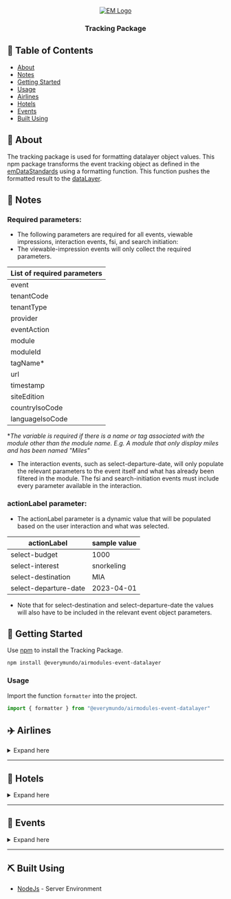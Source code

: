 

<p align="center">
  <a href="" rel="noopener">
 <img src="https://www.everymundo.com/wp-content/uploads/2021/11/EveryMundo-2022-black-2.jpg" alt="EM Logo"></a>
</p>

<h3 align="center">Tracking Package</h3>

<div align="center">


</div>


## 📝 Table of Contents

- [About](#about)
- [Notes](#notes)
- [Getting Started](#getting_started)
- [Usage](#usage)
- [Airlines](#airlines)
- [Hotels](#hotels)
- [Events](#events)
- [Built Using](#built_using)

## 🧐 About <a name = "about"></a>

The tracking package is used for formatting datalayer object values. This npm package transforms the event tracking object  as defined in the [emDataStandards](https://github.com/EveryMundo/emDataStandards/blob/master/dataLayer/airmodules.datalayer.js) using a formatting function. This function pushes the formatted result to the [dataLayer](https://support.google.com/tagmanager/answer/6164391?hl=en). 

## 📓  Notes <a name = "notes"></a>
### Required parameters:
* The following parameters are required for all events, viewable impressions, interaction events, fsi, and search initiation:
* The viewable-impression events will only collect the required parameters.

| List of required parameters |
| -------------- |
| event |
| tenantCode      	|
| tenantType      	|
| provider        	|
| eventAction     	|
| module          	|
| moduleId        	|
| tagName*         	|
| url             	|
| timestamp       	|
| siteEdition     	|
| countryIsoCode  	|
| languageIsoCode 	|

*_The variable is required if there is a name or tag associated with the module other than the module name. E.g. A module that only display miles and has been named "Miles"_

* The interaction events, such as select-departure-date, will only populate the relevant parameters to the event itself and what has already been filtered in the module. The fsi and search-initiation events must include every parameter available in the interaction.

### actionLabel parameter:
* The actionLabel parameter is a dynamic value that will be populated based on the user interaction and what was selected.

| actionLabel        	| sample value       	|
|-----------------------	|------------	|
|select-budget | 1000
| select-interest       	| snorkeling 	|
| select-destination    	| MIA        	|
| select-departure-date 	| 2023-04-01 	|

* Note that for select-destination and select-departure-date the values will also have to be included in the relevant event object parameters.

## 🏁 Getting Started <a name = "getting_started"></a>

Use [npm](https://www.npmjs.com/) to install the Tracking Package.

```bash
npm install @everymundo/airmodules-event-datalayer
```

### Usage
Import the function `formatter` into the project.
```js
import { formatter } from "@everymundo/airmodules-event-datalayer"
```

##  ✈️ Airlines <a name = "airlines"></a>

<details>
<summary>Expand here</summary>

-   The  [_event object_](#eventObjectAirline)  should be sent with all parameters listed in the object. The object should contain as many values as possible.
-   null values will be replaced with empty ' ' strings. It is ideal to pass values in the format below. Other acceptable input values can be seen in the  [table](#airlineValuesTable).
-   The  _event_  and  _eventAction_  parameter of the  [_event object_](#eventObjectAirline)  should have values that belong to the list of Event Actions. Please ensure that the passed value belongs to the [list of event actions](#eventActionsAirlines)
-  The package uses a function called `formatAirlines` to indicate that the event object should use airline specific fields.

#### <a name="eventObjectAirline"></a>Empty Event Object for Airlines
```js
const eventObject = {
  event: '',
  module: '',
  eventAction: '',
  actionLabel: '',
  airlineIataCode: '',
  provider: '',
  journeyType: '',
  originAirportIataCode: '',
  destinationAirportIataCode: '',
  route: '',
  currencyCode: '',
  totalPrice: 0,
  totalPriceUSD: '',
  fareClass: '',
  departureDate: '',
  returnDate: '',
  daysUntilFlight: 0,
  tripLength: 0,
  isFlexibleDates: '',
  discountCode: '',
  deeplinkSiteEdition: '',
  miles: '',
  timestamp: '',
  url: '',
  passenger: [
    {
      count: 1,
      adultCount: 1,
      youngAdultCount: '',
      childCount: '',
      infantInLapCount: '',
      infantInSeatCount: ''
    }
  ],
  page: [
    {
      siteEdition: '',
      countryIsoCode: '',
      languageIsoCode: ''
    }
  ],
  lodging: [
    {
      cityCode: '',
      name: '',
      startDate: '',
      endDate: '',
      roomCount: 0,
      tripLength: 0,
      starRating: 0 
    }
  ],
  moduleId: '',
  tagName: ''
}
```

#### Event Object with sample values:
<details>
<summary>Expand here</summary>

```js
const eventObject = {
  event: 'viewable_impression',
  module: 'em-booking-popup',
  eventAction: 'viewable_impression',
  actionLabel: '',
  airlineIataCode: 'UL',
  provider: 'SriLankanAirlines',
  journeyType: 'ONE_WAY',
  originAirportIataCode: 'CMB',
  destinationAirportIataCode: 'SIN',
  route: 'CMB>SIN',
  currencyCode: 'LKR',
  totalPrice: 5.21,
  totalPriceUSD: '',
  fareClass: 'ECONOMY',
  departureDate: '2021-03-13',
  returnDate: '2021-06-14',
  daysUntilFlight: 25,
  tripLength: 93,
  isFlexibleDates: '',
  discountCode: '',
  deeplinkSiteEdition: '',
  miles: '',
  timestamp: '2021-02-16T00:00:00.000Z',
  url: 'https: //www.srilankan.com/en-lk/',
  passenger: [
    {
      count: 1,
      adultCount: 1,
      youngAdultCount: '',
      childCount: '',
      infantInLapCount: '',
      infantInSeatCount: ''
    }
  ],
  page: [
    {
      siteEdition: 'en-LK',
      countryIsoCode: 'LK',
      languageIsoCode: 'en'
    }
  ],
  lodging: [
    {
      cityCode: 'SIN',
      name: 'Intercontinental',
      startDate: '2021-03-13',
      endDate: '2021-03-20',
      roomCount: 2,
      tripLength: 7,
      starRating: 5
    }
  ],
  moduleId: '',
  tagName: ''
}

```
</details>

### Function Call
Use the following function(s) based on the tenant type (<i>vertical</i>) and pass in the event object as the parameter.
```js
{
  formatter.formatAirlines(eventObject);
}
```

-   This function checks whether the incoming object includes the required module and eventAction fields. If the object does not contain these fields, formatAirlines will add and initialize these with an empty string.
    
-   In the case that countryIsoCode, LanguageIsoCode, siteEdition or name are missing from their parent field, an empty value will be assigned to the respective key
    
-   Pushes to the [dataLayer](https://support.google.com/tagmanager/answer/6164391?hl=en)

### Tables

<h4 align="center"> Description of event object fields </h4>

|          emDataStandards field          |            Example           |                                            Definition                                           |
|:---------------------------------------:|:----------------------------:|:-----------------------------------------------------------------------------------------------:|
|                  event                  |           T_123456           |                                   Name of the event performed                                   |
|                  module                 |        em-booking-mask       |                                        Name of the module                                       |
|               eventAction               |      open_booking_popup      |                    Name of the event action used in Google Analytics Reports                    |
|               actionLabel               |           book-now           |                    Reporting dimension for additional information for events                    |
|             airlineIataCode             |              AA              |                                 IATA identifier for the airline                                 |
|                 provider                |       American Airlines      |                                       Name of the airline                                       |
|               journeyType               |            ONE_WAY           |                           Trip type (ROUND_TRIP, ONE_WAY, MULTI_CITY)                           |
|          originAirportIataCode          |              SFO             |                         IATA identifier for the departure/origin airport                        |
|        destinationAirportIataCode       |              JFK             |                       IATA identifier for the arrival/destination airport                       |
|                  route                  |            SFO>JFK           |                           Route of the trip from origin to destination                          |
|               currencyCode              |              USD             |                     The currency (in 3-letter ISO 4217 format) of the price.                    |
|                totalPrice               |            399.37            |        The total price for the  flight ticket, including applicable taxes, shipping, etc        |
|              totalPriceUsd              |            530.62            |     The total price for the flight ticket in USD, including applicable taxes, shipping, etc.    |
|                fareClass                |            ECONOMY           |                   Fare class type (ECONOMY, BUSINESS, PREMIUM_ECONOMY, FIRST)                   |
|              departureDate              |          2022-04-01          |                                        Date of departure                                        |
|                returnDate               |          2022-04-07          |                                          Date of return                                         |
|             daysUntilFlight             |              25              |                    Amount of days from the current date to the departureDate                    |
|                tripLength               |               5              |                                      Length of stay / trip                                      |
|             isFlexibleDates             |             true             |                   True/false value is flexible dates are selected for flights                   |
|              discountCode*              |            AFFBFAN           |                                     Discount promotion code                                     |
|           deeplinkSiteEdition           |             en-HK            |       Site edition combination of ISO codes for language and country provided in the URL.       |
|                  miles                  |             25790            |                                    Flight distaince in miles                                    |
|                timestamp                |   2021-02-16T17:41:43.200Z   |                                   timestamp of the event sent                                   |
|                   url                   | https://aa.com/en-us/flights |  Full url in lowercase (without query parameters to avoid collecting personal data by mistake)  |
| adultCount, youngAdultCount, childCount |               1              |                           Amount of adult/young adult/child passengers                          |
|             infantInLapCount            |               1              |                                Amount of infant passengers in lap                               |
|            infantInSeatCount            |               1              |                               Amount of infant passengers in seat                               |
|                  count                  |               3              |                           Amount of passengers for a specific category                          |
|               siteEdition               |             en-HK            | Site edition combination of ISO codes for language and country. The country reflects the market |
|              countryIsoCode             |              HK              |                       The country code (in 2 letter codes from ISO 3166-1)                      |
|             languageIsoCode             |              en              |                                   The language ISO 629-1 code                                   |
|                 cityCode                |              SIN             |           The city code for the selected property (in 2 letter codes from ISO 3166-1)           |
|                   name                  |       Intercontinental       |                                  Name of the selected property.                                 |
|                startDate                |          2021-03-13          |                                         Date of check-in                                        |
|                 endDate                 |          2021-03-20          |                                        Date of check-out                                        |
|                roomCount                |               2              |                                     Amount of rooms selected                                    |
|                tripLength               |               7              |                                       Length of stay/trip                                       |
|                starRating               |               5              |                               An official rating for the property                               |
|                 moduleId                |          XADPLIK7890         |                                  Unique ID used for the module                                  |
|                 tagName                 |                              |                Name given to Standard Fare Modules (SFM) / Front Components (FC)                |
---

<a name="eventActionsAirlines"></a><h4 align="center"> List of Event Actions </h4>

| Event Action              |
|--------------------------|
| viewable_impression       |
| fsi                       |
| open_booking_popup        |
| select_origin             |
| select_destination        |
| select_departure_date     |
| select_return_date        |
| select_journey_type       |
| select_miles              |
| expand_form               |
| collapse_form             |
| sort                      |
| more_deals                |
| select_tab                |
| filter_airlines           |
| select_budget             |
| select_fare_class         |
| collapse_histogram        |
| select_month              |
| expand_flight             |
| reset_filter              |
| toggle_farelist           |
| select_map_destination    |
| selected_travel_interest  |
| select_interest           |
| click_out                 |
| read_article              |
| select_location           |
| search                    |
| select_status             |
| select_stop               |
| select_article            |
| select_resident_status    |
| no_fares_available        |
| insert_first_name         |
| insert_last_name          |
| select_origin             |
| insert_email              |
| insert_phone_number       |
| subscribe                 |
| enter-promo-code          |
---

<a name="airlineValuesTable"><h4 align="center"> Sample Values </h4>

|                                                    Field                                                   	|                                                       Accepted Values                                                       	|                            Formatted Result                           	|
|:----------------------------------------------------------------------------------------------------------:	|:---------------------------------------------------------------------------------------------------------------------------:	|:---------------------------------------------------------------------:	|
| journey                                                                                                    	| oneway, one-way, ow, one way, one_way                                                                                       	| ONE_WAY                                                               	|
|                                                                                                            	| roundtrip, round-trip, round_trip, rt, round trip                                                                           	| ROUND_TRIP                                                            	|
| fareClass                                                                                                  	| ec, economy, e                                                                                                              	| ECONOMY                                                               	|
|                                                                                                            	| business, bc, b, businessclass                                                                                              	| BUSINESS                                                              	|
|                                                                                                            	| first, fc, f, firstclass                                                                                                    	| FIRST                                                                 	|
| provider                                                                                                   	| String separated by spaces i.e 'sri lankan airlines'                                                                        	| SriLankanAirlines                                                     	|
| departureDate, returnDate, startDate, endDate                                                              	| Dates separated by spaces, slashes, or dashes i.e 2021/11/04, 2021 11 04, 2021-11-04 or '04 November 2021 5:13 EST'         	| 2021-11-04                                                            	|
| timestamp                                                                                                  	| Dates separated by spaces, slashes, or dashes i.e 2021/11/04, 2021 11 04, 2021-11-04 or '04 November 2021 5:13 EST'         	| 2021-11-04T10:13:00.000Z                                              	|
| url                                                                                                        	| URL string i.e 'https://www.srilankan.com/en-lk/'                                                                           	| https: //www.srilankan.com/en-lk/                                     	|
| fields with numeric values or null i.e totalPrice, totalPriceUSD, tripLength etc.                          	| integers, numeric strings, null i.e {"totalPrice": "25"}                                                                    	| {"totalPrice": 25} Note: Null values are converted to empty string '' 	|
| events                                                                                             	| String separated by spaces, dashes or camelCased. i.e 'viewable impression'                                                    	| 'viewable_impression'                                                    	|
| module                                                                                             	| String separated by spaces, dashes or camelCased. i.e 'em booking popup'                                                    	| 'em-booking-popup'                                                    	|
| eventAction                                                                                                	| String separated by spaces, dashes, or camelCased. i.e 'viewable impression'. Formatted automatically from given event value 	| 'viewable_impression'                                                 	|
| lodging (for vacation packages)                                                                            	| String i.e 'intercontinental'                                                                                               	| 'Intercontinental'                                                    	|
| siteEdition                                                                                                	| String separated by spaces, dashes, slashes or camelCased. i.e 'en-lk'                                                      	| 'en-LK'                                                               	|
| countryIsoCode                                                                                             	| String i.e 'lk'                                                                                                             	| 'LK'                                                                  	|
| languageIsoCode                                                                                            	| String i.e 'en'                                                                                                             	| 'en'                                                                  	|
| fields that contain string values i.e currencyCode, originAirportIataCode, destinationAirportIataCode etc. 	| String i.e 'mia'                                                                                                            	| 'MIA'                                                                 	|

</details>

----

## 🏨 Hotels <a name = "hotels"></a>

<details>
<summary>Expand here</summary>

-   The [_event object_](#eventObjectHotel) should be sent with all parameters listed in the object. The object should contain as many values as possible.
-   null values will be replaced with empty ' ' strings. It is ideal to pass values in the format below. Other acceptable input values can be seen in the [table](#hotelValuesTable).
- The  _event_  and  _eventAction_  parameter of the  [_event object_](#eventObjectHotel)  should have values that belong to the list of Event Actions. Please ensure that the passed value belongs to the [list of event actions](#eventActionsHotels)
- The package uses a function called `formatHotels` to indicate that the event object should use hotel specific fields.

#### <a name="eventObjectHotel"></a>Empty Event Object for Hotels
```js
 const eventObject = {
  event: '',
  module: '',
  eventAction: '',
  actionLabel: '',
  tenantCode: '',
  tenantType: '',
  provider: '',
  regionName: '',
  countryCode: '',
  cityName: '',
  propertyCode: 0,
  propertyName: '',
  currencyCode: '',
  totalPrice: 0,
  totalPriceUSD: 0,
  startDate: '',
  endDate: '',
  daysUntilBooking: 0,
  tripLength: 0,
  roomAccesibility: true,
  timestamp: '',
  url: '',
  guest: [
    {
      count: 0,
      adult: 0
    }
  ],
  room: [ 
    { 
      count: 0, 
      type: '' 
    } 
  ],
  page: [
    {
      siteEdition: '',
      countryIsoCode: '',
      languageIsoCode: ''
    }
  ]
}

```

#### Event Object with sample values
<details>
<summary>Expand Here</summary>

```js
const eventObject = {
  event: 'viewable_impression',
  module: 'em-booking-popup-abstract',
  eventAction: 'viewable_impression',
  actionLabel: '',
  tenantCode: 'UL',
  tenantType: '',
  provider: 'Hyat',
  regionName: 'North America',
  countryCode: 'US',
  cityName: 'Miami',
  propertyCode: 105565,
  propertyName: 'N/a',
  currencyCode: 'USD',
  totalPrice: 900.55,
  totalPriceUSD: 900.55,
  startDate: '2022-04-01',
  endDate: '2022-04-07',
  daysUntilBooking: 25,
  tripLength: 4,
  roomAccesibility: true,
  timestamp: '2021-02-16T17:41:43.200Z',
  url: 'https:  //www.hyatt.com/en/miami',
  guest: [
    {
      count: 1,
      adult: 1
    }
  ],
  room: [ 
    { 
      count: 1, 
      type: '' 
    } 
  ],
  page: [
    {
      siteEdition: 'en-LK',
      countryIsoCode: 'LK',
      languageIsoCode: 'en'
    }
  ]
}

```
</details>

---

### Function Call
Use the following function(s) based on the tenant type (<i>vertical</i>) and pass in the event object as the parameter.
```
{
  formatter.formatHotels(eventObject);
}
```

-   Checks whether the incoming object includes "module" and "eventAction". If the object does not contain these fields, formatHotels will add and initialize these with an empty string.
    
-   In the case that countryIsoCode, LanguageIsoCode, siteEdition or name are missing from their parent field, an empty value will be assigned to the respective key
    
-   Null values will be converted to empty string
    
-   Pushes to the [dataLayer](https://support.google.com/tagmanager/answer/6164391?hl=en)
- --

### Tables
<h4 align="center"> Page Template Codes </h4>
 
| Page Template Code 	| Definition  	|
|--------------------	|-------------	|
| HP                 	| Homepage    	|
| CP                 	| Custom Page 	|
| CO                 	| Country     	|
| CI                 	| City        	|
| PR                 	| Property    	|


<h4 align="center"> Description of event object fields </h4>

|  emDataStandards field 	|              Example             	|                                               Definition                                               	|
|:----------------------:	|:--------------------------------:	|:------------------------------------------------------------------------------------------------------:	|
| emcid                  	| T-123456                         	| Unique identifier                                                                                      	|
| tenantCode             	| HDI                              	| Tenant Code                                                                                            	|
| tenantType             	| hotel                            	| Tenant Type (Hotel, Airline, Event)                                                                    	|
| provider               	| HolidayInn                       	| Tenant Name                                                                                            	|
| module                 	| open-booking-popup-abstract      	| Name of the event                                                                                      	|
| actionLabel            	| open-booking-popup               	| Name of the event action                                                                               	|
| regionName             	| North America                    	| Name of the region for the selected property (North America, South America, East Asia...)              	|
| countryCode            	| US                               	| The country code for the selected property (in 2 letter codes from ISO 3166-1)                         	|
| cityName               	| Miami                            	| Name of the city for the selected property (Miami, Orlando, Tampa...)                                  	|
| propertyCode           	| HYATT9015479                     	| Code of the selected property (Hotel code, event code...)                                              	|
| propertyName           	| HolidayInn-Miami                 	| Name of the selected property. e.g Name of the Hotel (Holiday Inn - Miami, Hyatt Regency Hong Kong...) 	|
| currencyCode           	| USD                              	| The currency (in 3-letter ISO 4217 format) of the price.                                               	|
| totalPrice             	| 399.37                           	| The total price for the reservation or ticket, including applicable taxes, shipping, etc               	|
| totalPriceUsd          	| 530.62                           	| The total price for the reservation or ticket in USD, including applicable taxes, shipping, etc.       	|
| startDate              	| 2022-04-01                       	| Date of check in                                                                                       	|
| endDate                	| 2022-04-07                       	| Date of check out                                                                                      	|
| daysUntilBooking       	| 25                               	| Amount of days from the current date to the startDate (Check-in date)                                  	|
| tripLength             	| 5                                	| Length of stay / trip                                                                                  	|
| roomAccesibility       	| false                            	| Room accessibility requirement                                                                         	|
| timestamp              	| 2021-02-16T17:41:43.200Z         	| timestamp of the event sent                                                                            	|
| url                    	| https://www.holidayinn.com/miami 	| Full url in lowercase (without query parameters to avoid collecting personal data by mistake)          	|
| adult                  	| 1                                	| Amount of adult guests                                                                                 	|
| child                  	| 1                                	| Amount of child guests                                                                                 	|
| count (in guest array) 	| 3                                	| Amount of guests for a specific category                                                               	|
| count (in room array)  	|                                  	| Amount of rooms selected                                                                               	|
| type                   	| Suite                            	| Room type                                                                                              	|
| pageTypeCode           	| CI                               	| Page Type Code: HP, CICO, FCI, TCI, CICI, COCI, COCO, FCO, TCO, EXT, CP, 404, SM, BS, FS, FA           	|
| siteEdition            	| en-HK                            	| Site edition combination of ISO codes for language and country. The country reflects the market        	|
| countryIsoCode         	| HK                               	| The country code (in 2 letter codes from ISO 3166-1)                                                   	|
| languageIsoCode        	| en                               	| The language ISO 629-1 code                                                                            	|
| tagName               	|                                  	| Name given to Standard Fare Modules (SFM) / Front Components (FC)                                                                                	|
| discountCode          	| AFFBFAN                          	| Discount promotion code                                                                                	|


---

<a name="eventActionsHotels"></a><h4 align="center"> List of Event Actions </h4>

| Event Action              |
|--------------------------|
| viewable_impression       |
| search_initiation         |
| open_booking_popup        |
| more_deals                |
| select_origin             |
| select_trip_length        |
| sort                      |
| select_rating             |
| select_destination        |
| select_budget             |
| reset_filter              |
| select_night              |
| search_initiation         |
| select_property           |
| select_start_date         |
| select_end_date           |
| select_room_guest         |
| select_accessibility      |
| select_redemption         |
| select_stay_length        |
| select_offer              |
| no_fares_available        |
| insert_first_name         |
| insert_last_name          |
| select_origin             |
| insert_email              |
| insert_phone_number       |
| subscribe                 |
| enter-promo-code          |

---
<a name="hotelValuesTable"></a><h4 align="center"> Sample Values </h4>

|                                       Field                                       	|                                                       Accepted Values                                                       	|                                         Formatted Result                                         	|
|:---------------------------------------------------------------------------------:	|:---------------------------------------------------------------------------------------------------------------------------:	|:------------------------------------------------------------------------------------------------:	|
| regionName                                                                        	| northAmerica, north america, NORTH AMERICA, NorthAmerica                                                                    	| North America                                                                                    	|
| cityName                                                                          	| Lower case or upper case strings i.e ‘miami’                                                                                	| Miami                                                                                            	|
| provider                                                                          	| String separated by spaces i.e 'Hyatt Aspac'                                                                                	| HyattAspac                                                                                       	|
| departureDate, returnDate, startDate, endDate                                     	| Dates separated by spaces, slashes, or dashes i.e 2021/11/04, 2021 11 04, 2021-11-04 or '04 November 2021 5:13 EST'         	| 2022-08-04                                                                                       	|
| timestamp                                                                         	| Dates separated by spaces, slashes, or dashes i.e 2021/11/04, 2021 11 04, 2021-11-04 or '04 November 2021 5:13 EST'         	| 2022-08-04T10:13:00.000Z                                                                         	|
| url                                                                               	| URL string i.e 'https://www.hyatt.com/en/miami'                                                                             	| https:  //www.hyatt.com/en/miami                                                                 	|
| fields with numeric values or null i.e totalPrice, totalPriceUSD, tripLength etc. 	| integers, numeric strings, null i.e {"totalPrice": "25"}                                                                    	| {"totalPrice": 25} Note: Null values are converted to empty string ''                            	|
| events                                                                                             	| String separated by spaces, dashes or camelCased. i.e 'viewable impression'                                                    	| 'viewable_impression'                                                    	|
| module                                                                    	| String separated by spaces, dashes or camelCased. i.e 'em booking popup'                                                    	| 'em-booking-popup'                                                                               	|
| eventAction                                                                       	| String separated by spaces, dashes or camelCased. i.e 'viewable impression'. Formatted automatically from given event value 	| 'viewable_impression'                                                                            	|
| siteEdition                                                                       	| String separated by spaces, dashes, slashes or camelCased. i.e 'en-lk'                                                      	| 'en-LK'                                                                                          	|
| countryIsoCode                                                                    	| String i.e 'lk'                                                                                                             	| 'LK'                                                                                             	|
| languageIsoCode                                                                   	| String i.e 'en'                                                                                                             	| 'en'                                                                                             	|
| fields that contain string values i.e currencyCode, countryCode, tenantCode etc.  	| String i.e 'mia'                                                                                                            	| 'MIA'                                                                                            	|
| totalPriceUsd                                                                     	| 530.62                                                                                                                      	| The total price for the reservation or ticket in USD, including applicable taxes, shipping, etc. 	|
| startDate                                                                         	| 2022-04-01                                                                                                                  	| Date of check in                                                                                 	|
| endDate                                                                           	| 2022-04-07                                                                                                                  	| Date of check out                                                                                	|
| daysUntilBooking                                                                  	| 25                                                                                                                          	| Amount of days from the current date to the startDate (Check-in date)                            	|
| tripLength                                                                        	| 5                                                                                                                           	| Length of stay / trip                                                                            	|
| roomAccesibility                                                                  	| false                                                                                                                       	| Room accessibility requirement                                                                   	|
| timestamp                                                                         	| 2021-02-16T17:41:43.200Z                                                                                                    	| timestamp of the event sent                                                                      	|
| url                                                                               	| https://www.holidayinn.com/miami                                                                                            	| Full url in lowercase (without query parameters to avoid collecting personal data by mistake)    	|
| adult                                                                             	| 1                                                                                                                           	| Amount of adult guests                                                                           	|
| child                                                                             	| 1                                                                                                                           	| Amount of child guests                                                                           	|
| count (in guest array)                                                            	| 3                                                                                                                           	| Amount of guests for a specific category                                                         	|
| count (in room array)                                                             	|                                                                                                                             	| Amount of rooms selected                                                                         	|
| type                                                                              	| Suite                                                                                                                       	| Room type                                                                                        	|
| pageTypeCode                                                                      	| CI                                                                                                                          	| Page Type Code: HP, CICO, FCI, TCI, CICI, COCI, COCO, FCO, TCO, EXT, CP, 404, SM, BS, FS, FA     	|
| siteEdition                                                                       	| en-HK                                                                                                                       	| Site edition combination of ISO codes for language and country. The country reflects the market  	|
| countryIsoCode                                                                    	| HK                                                                                                                          	| The country code (in 2 letter codes from ISO 3166-1)                                             	|
| languageIsoCode                                                                   	| en                                                                                                                          	| The language ISO 629-1 code                                                                      	|
| tagName*                                                                          	|                                                                                                                             	| Name given to Standard Fare Modules (SFM) / Front Components (FC)                                                                           	|
| discountCode                                                                     	| AFFBFAN                                                                                                                     	| Discount promotion code                                                                          	|

*_The variable is required if there is a name or tag associated with the module other than the module name. E.g. A module that only display miles and has been named "Miles"_
</details>

---


## 🎡 Events <a name = "events"></a>
<details>
<summary>Expand here</summary>

-   The [_event object_](#eventObjectEvents) should be sent with all parameters listed in the object. The object should contain as many values as possible.
-   null values will be replaced with empty ' ' strings. It is ideal to pass values in the format below. Other acceptable input values can be seen in the [table](#eventValuesTable).
- The  _event_  and  _eventAction_  parameter of the  [_event object_](#eventObjectEvents)  should have values that belong to the list of Event Actions. Please ensure that the passed value belongs to the [list of event actions](#eventActionsEvents)
- The package uses a function called `formatEvents` to indicate that the event object should use hotel specific fields.

 #### <a name="eventObjectEvents"></a> Empty Event Object for Events (Tenant Type)
```js

  const eventObject = {
    'event': '',
    'module': '',
    'eventAction': '',
    'actionLabel': null,
    'tenantCode': '',
    'provider': '',
    'eventName': '',
    'eventLocation': '',
    'eventSession': '',
    'eventExperienceCategory': '',
    'eventExperience': '',
    'eventNameFilter': '',
    'eventLocationFilter': '',
    'eventSessionFilter': '',
    'eventExperienceCategoryFilter': '',
    'eventExperienceFilter': '',
    'currencyCode': '',
    'totalPrice': null,
    'totalPriceUSD': null,
    'fareClass': '',
    'startDate': '',
    'endDate': '',
    'timestamp': '',
    'url': '',
    'passenger': [{
        'count': 1,
        'adultCount': 1,
        'youngAdultCount': null,
        'childCount': null
    }],
    'page': [{
        'siteEdition': '',
        'countryIsoCode': '',
        'languageIsoCode': ''
    }]
}

```

#### Event Object with sample values:
<details>
<summary>Expand here</summary>

```js

  const eventObject = {
    'event': 'search_initiation',
    'module': 'em-booking-popup-abstract',
    'eventAction': 'search_initiation',
    'actionLabel': null,
    'tenantCode': 'ETA',
    'provider': 'Tennis Australia',
    'eventName': 'Semifinal',
    'eventLocation': 'Laver Arena',
    'eventSession': 'Night',
    'eventExperienceCategory': 'Ticket Only',
    'eventExperience': 'The Lounge',
    'eventNameFilter': 'Semifinal',
    'eventLocationFilter': 'Laver Arena',
    'eventSessionFilter': 'Night',
    'eventExperienceCategoryFilter': 'Ticket Only',
    'eventExperienceFilter': 'MULTIPLE',
    'currencyCode': 'LKR',
    'totalPrice': null,
    'totalPriceUSD': null,
    'startDate': '2021-03-13',
    'endDate': '2021-03-14',
    'timestamp': '2021-02-16T17:41:43.200Z',
    'url': 'https: //www.srilankan.com/en-lk/',
    'passenger': [{
        'count': 1,
        'adultCount': 1,
        'youngAdultCount': null,
        'childCount': null
    }],
    'page': [{
        'siteEdition': 'en-LK',
        'countryIsoCode': 'LK',
        'languageIsoCode': 'en'
    }]
}
```
</details>

---
### Function Call
Use the following function(s) based on the tenant type (<i>vertical</i>) and pass in the event object as the parameter.
``` 
{
  formatter.formatEvents(eventObject);
}
```

-   Checks whether the incoming object includes "module" and "eventAction". If the object does not contain these fields, formatEvents will add and initialize these with an empty string.
    
-   In the case that countryIsoCode, LanguageIsoCode, siteEdition or name are missing from their parent field, an empty value will be assigned to the respective key
    
-   Null values will be converted to empty string
    
-   If eventExperience contains multiple values (e.g The Lounge, Player Pod), the values will be formatted to `MULTIPLE`.
    
-   Pushes to the [dataLayer](https://support.google.com/tagmanager/answer/6164391?hl=en)
----

### Tables
<h4 align="center"> Description of event object fields </h4>

| emDataStandards field                   	| Example                           	| Definition                                                                                            	|
|-----------------------------------------	|-----------------------------------	|-------------------------------------------------------------------------------------------------------	|
| tenantCode                              	| HDI                               	| Tenant Code                                                                                           	|
| tenantType                              	| hotel                             	| Tenant Type (Hotel, Airline, Event)                                                                   	|
| provider                                	| Tennis Australia                  	| Tenant Name                                                                                           	|
| event                                   	| search_initiation                 	| Name of the event                                                                                     	|
| module                                  	| open-booking-popup-abstract       	| Name of the interacted module                                                                         	|
| eventAction                             	| search_initiation                 	| Name of the event action used in Google Analytics Reports. It is the same value as the “event” field. 	|
| actionLabel                             	| Book Now                          	| Name of the event action                                                                              	|
| eventName                               	| Semifinal                         	| Name of the Event                                                                                     	|
| eventLocation                           	| Laver Arena                       	| Location for the selected Event                                                                       	|
| eventSession                            	| Night                             	| Time of the Event session                                                                             	|
| eventExperienceCategory                 	| Ticket Only                       	| Name of the selected experience category                                                              	|
| eventNameFilter                         	| Semifinal                         	| Name of the filtered Event                                                                            	|
| eventLocationFilter                     	| Laver Arena                       	| Name of the filtered Event location                                                                   	|
| eventSessionFilter                      	| Night                             	| Name of the filtered session                                                                          	|
| eventExperienceCategoryFilter           	| Ticket Only                       	| Name of the filtered experience category                                                              	|
| eventExperienceFilter                   	| MULTIPLE                          	| Types of Event experiences selected                                                                   	|
| currencyCode                            	| USD                               	| The currency (in 3-letter ISO 4217 format) of the price.                                              	|
| totalPrice                              	| 399.37                            	| The total price for the reservation or ticket, including applicable taxes, shipping, etc              	|
| totalPriceUsd                           	| 530.62                            	| The total price for the reservation or ticket in USD, including applicable taxes, shipping, etc.      	|
| startDate                               	| 2022-04-01                        	| Date of check in                                                                                      	|
| endDate                                 	| 2022-04-07                        	| Date of check out                                                                                     	|
| timestamp                               	| 2021-02-16T17:41:43.200Z          	| timestamp of the event sent                                                                           	|
| url                                     	| https: //www.srilankan.com/en-lk/ 	| Full url in lowercase (without query parameters to avoid collecting personal data by mistake)         	|
| adultCount, youngAdultCount, childCount 	| 1                                 	| Amount of adult/young adult/child passengers                                                          	|
| count                                   	| 3                                 	| Amount of guests for a specific category                                                              	|
| siteEdition                             	| en-HK                             	| Site edition combination of ISO codes for language and country. The country reflects the market       	|
| countryIsoCode                          	| HK                                	| The country code (in 2 letter codes from ISO 3166-1)                                                  	|
| languageIsoCode                         	| en                                	| The language ISO 629-1 code                                                                           	|
| tagName*                                	|                                   	| Name given by Standard Fare Modules or Front Components.                                              	|
| discountCode                           	| AFFBFAN                           	| Discount promotion code                                                                               	|

*_The variable is required if there is a name or tag associated with the module other than the module name. E.g. A module that only display miles and has been named "Miles"_

---

<a name="eventActionsEvents"></a><h4 align="center"> List of Event Actions </h4>

| Event Action         |
|---------------------|
| viewable_impression  |
| search_initiation    |
| open_booking_popup   |
| select_date          |
| select_session       |
| select_category      |
| select_experience    |
| select_location      |
| select_budget        |
| sort                 |
| reset_filter         |
| no_fares_available   |
| insert_first_name    |
| insert_last_name     |
| select_origin        |
| insert_email         |
| insert_phone_number  |
| subscribe            |
| enter-promo-code     |


---

<a name="eventValuesTable"></a><h4 align="center"> Sample Values </h4>
- for Events, formatEvents will format additional values in eventExperience (e.g The Lounge, Player Pod) to  `MULTIPLE`.

| Field                                                                                                                                                                     	| Accepted Values                                                                                                             	| Formatted Result                                                                                 	|
|---------------------------------------------------------------------------------------------------------------------------------------------------------------------------	|-----------------------------------------------------------------------------------------------------------------------------	|--------------------------------------------------------------------------------------------------	|
| eventLocation, eventLocationFilter, eventExperience, eventExperienceCategory, eventExperienceCategoryFilter, eventName, eventNameFilter, eventSession, eventSessionFilter 	| lowercase values, uppercase values, spaced values.  i.e ‘laver arena’, ‘LAVER ARENA’, ‘laver Arena', 'LAVER arena’          	| Laver Arena                                                                                      	|
| eventExperienceFilter                                                                                                                                                     	| case-insensitive strings, or values separated by commas.  i.e ‘multiple’, ‘The Lounge, player pod’                          	| MULTIPLE                                                                                         	|
| provider                                                                                                                                                                  	| String separated by spaces i.e 'Tennis Australia'                                                                           	| Tennis Australia                                                                                 	|
| departureDate, returnDate, startDate, endDate                                                                                                                             	| Dates separated by spaces, slashes, or dashes i.e 2021/11/04, 2021 11 04, 2021-11-04 or '04 November 2021 5:13 EST'         	| 2022-08-04                                                                                       	|
| timestamp                                                                                                                                                                 	| Dates separated by spaces, slashes, or dashes i.e 2021/11/04, 2021 11 04, 2021-11-04 or '04 November 2021 5:13 EST'         	| 2022-08-04T10:13:00.000Z                                                                         	|
| url                                                                                                                                                                       	| URL string i.e 'https://www.hyatt.com/en/miami'                                                                             	| https:  //www.hyatt.com/en/miami                                                                 	|
| fields with numeric values or null i.e totalPrice, totalPriceUSD, tripLength etc.                                                                                         	| integers, numeric strings, null i.e {"totalPrice": "25"}                                                                    	| {"totalPrice": 25} Note: Null values are converted to empty string ''                            	|
| events                                                                                             	| String separated by spaces, dashes or camelCased. i.e 'viewable impression'                                                    	| 'viewable_impression'                                                    	|
| module                                                                                                                                                            	| String separated by spaces, dashes or camelCased. i.e 'em booking popup'                                                    	| 'em-booking-popup'                                                                               	|
| eventAction                                                                                                                                                               	| String separated by spaces, dashes or camelCased. i.e 'viewable impression'. Formatted automatically from given event value 	| 'viewable_impression'                                                                            	|
| siteEdition                                                                                                                                                               	| String separated by spaces, dashes, slashes or camelCased. i.e 'en-lk'                                                      	| 'en-LK'                                                                                          	|
| countryIsoCode                                                                                                                                                            	| String i.e 'lk'                                                                                                             	| 'LK'                                                                                             	|
| languageIsoCode                                                                                                                                                           	| String i.e 'en'                                                                                                             	| 'en'                                                                                             	|
| fields that contain string values i.e currencyCode, countryCode, tenantCode etc.                                                                                          	| String i.e 'mia'                                                                                                            	| 'MIA'                                                                                            	|
| eventSessionFilter                                                                                                                                                        	| Night                                                                                                                       	| Name of the filtered session                                                                     	|
| eventExperienceCategoryFilter                                                                                                                                             	| Ticket Only                                                                                                                 	| Name of the filtered experience category                                                         	|
| eventExperienceFilter                                                                                                                                                     	| MULTIPLE                                                                                                                    	| Types of Event experiences selected                                                              	|
| currencyCode                                                                                                                                                              	| USD                                                                                                                         	| The currency (in 3-letter ISO 4217 format) of the price.                                         	|
| totalPrice                                                                                                                                                                	| 399.37                                                                                                                      	| The total price for the reservation or ticket, including applicable taxes, shipping, etc         	|
| totalPriceUsd                                                                                                                                                             	| 530.62                                                                                                                      	| The total price for the reservation or ticket in USD, including applicable taxes, shipping, etc. 	|
| startDate                                                                                                                                                                 	| 2022-04-01                                                                                                                  	| Date of check in                                                                                 	|
| endDate                                                                                                                                                                   	| 2022-04-07                                                                                                                  	| Date of check out                                                                                	|
| timestamp                                                                                                                                                                 	| 2021-02-16T17:41:43.200Z                                                                                                    	| timestamp of the event sent                                                                      	|
| url                                                                                                                                                                       	| https: //www.srilankan.com/en-lk/                                                                                           	| Full url in lowercase (without query parameters to avoid collecting personal data by mistake)    	|
| adultCount, youngAdultCount, childCount                                                                                                                                   	| 1                                                                                                                           	| Amount of adult/young adult/child passengers                                                     	|
| count                                                                                                                                                                     	| 3                                                                                                                           	| Amount of guests for a specific category                                                         	|
| siteEdition                                                                                                                                                               	| en-HK                                                                                                                       	| Site edition combination of ISO codes for language and country. The country reflects the market  	|
| countryIsoCode                                                                                                                                                            	| HK                                                                                                                          	| The country code (in 2 letter codes from ISO 3166-1)                                             	|
| languageIsoCode                                                                                                                                                           	| en                                                                                                                          	| The language ISO 629-1 code                                                                      	|
| tagName*                                                                                                                                                                  	|                                                                                                                             	| Name given by Standard Fare Modules or Front Components.                                         	|
| discountCode                                                                                                                                                             	| AFFBFAN                                                                                                                     	| Discount promotion code                                                                          	|


*_The variable is required if there is a name or tag associated with the module other than the module name. E.g. A module that only display miles and has been named "Miles"_
</details>

---



## ⛏️ Built Using <a name = "built_using"></a>

- [NodeJs](https://nodejs.org/en/) - Server Environment
